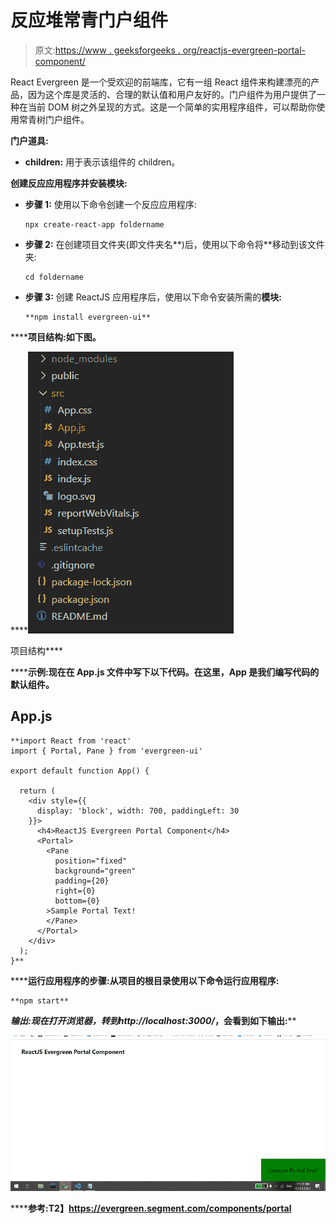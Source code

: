 # 反应堆常青门户组件

> 原文:[https://www . geeksforgeeks . org/reactjs-evergreen-portal-component/](https://www.geeksforgeeks.org/reactjs-evergreen-portal-component/)

React Evergreen 是一个受欢迎的前端库，它有一组 React 组件来构建漂亮的产品，因为这个库是灵活的、合理的默认值和用户友好的。门户组件为用户提供了一种在当前 DOM 树之外呈现的方式。这是一个简单的实用程序组件，可以帮助你使用常青树门户组件。

**门户道具:**

*   **children:** 用于表示该组件的 children。

**创建反应应用程序并安装模块:**

*   **步骤 1:** 使用以下命令创建一个反应应用程序:

    ```
    npx create-react-app foldername
    ```

*   **步骤 2:** 在创建项目文件夹(即文件夹名**)后，使用以下命令将**移动到该文件夹:

    ```
    cd foldername
    ```

*   **步骤 3:** 创建 ReactJS 应用程序后，使用以下命令安装所需的****模块:****

    ```
    **npm install evergreen-ui**
    ```

******项目结构:**如下图。****

****![](img/f04ae0d8b722a9fff0bd9bd138b29c23.png)

项目结构**** 

******示例:**现在在 **App.js** 文件中写下以下代码。在这里，App 是我们编写代码的默认组件。****

## ****App.js****

```
**import React from 'react'
import { Portal, Pane } from 'evergreen-ui'

export default function App() {

  return (
    <div style={{
      display: 'block', width: 700, paddingLeft: 30
    }}>
      <h4>ReactJS Evergreen Portal Component</h4>
      <Portal>
        <Pane
          position="fixed"
          background="green"
          padding={20}
          right={0}
          bottom={0}
        >Sample Portal Text!
        </Pane>
      </Portal>
    </div>
  );
}**
```

******运行应用程序的步骤:**从项目的根目录使用以下命令运行应用程序:****

```
**npm start**
```

******输出:**现在打开浏览器，转到***http://localhost:3000/***，会看到如下输出:****

****![](img/ff8dfb56926aa3d0a6e34fd01aad5095.png)****

******参考:**T2】https://evergreen.segment.com/components/portal****